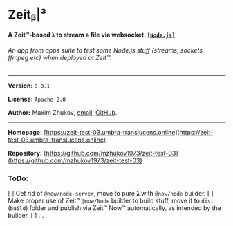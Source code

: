 # Zeitᵦ|³
#### A Zeit™-based `λ` to stream a file via websocket. [`[Node.js]`](https://nodejs.org)
###### *An app from apps suite to test some Node.js stuff (streams, sockets, ffmpeg etc) when deployed at Zeit™.*

<hr>

**Version:** ```0.0.1```

**License:** ```Apache-2.0```

**Author:** Maxim Zhukov, [email](mailto:mzhukov31415dev@gmail.com), [GitHub](https://github.com/mzhukov1973).

<hr>

**Homepage:** [https://zeit-test-03.umbra-translucens.online](https://zeit-test-03.umbra-translucens.online)

**Repository:** [https://github.com/mzhukov1973/zeit-test-03](https://github.com/mzhukov1973/zeit-test-03)

### ToDo:

 [ ] Get rid of `@now/node-server`, move to pure **`λ`** with `@now/node` builder.
 [ ] Make proper use of Zeit™ `@now/Node` builder to build stuff, move it to `dist` (`build`) folder and publish via Zeit™ Now™ automatically, as intended by the builder.
 [ ] ...
